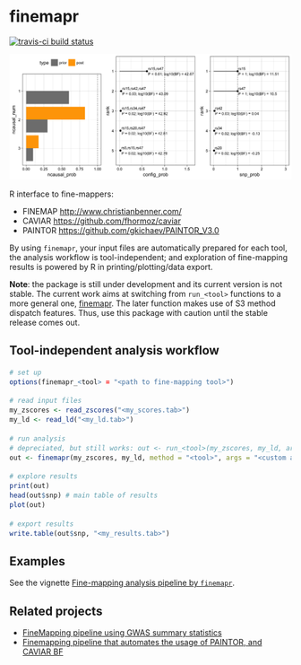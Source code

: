 # finemapr

[![travis-ci build status](https://travis-ci.org/variani/finemapr.svg?branch=master)](https://travis-ci.org/finemapr/lme4qtl)


![](misc/figures/finemap-2causal.png)

R interface to fine-mappers:

- FINEMAP http://www.christianbenner.com/
- CAVIAR https://github.com/fhormoz/caviar
- PAINTOR https://github.com/gkichaev/PAINTOR_V3.0

By using `finemapr`, your input files are automatically prepared for each tool, the analysis workflow is tool-independent; and exploration of fine-mapping results is powered by R in printing/plotting/data export.

**Note**: the package is still under development and its current version is not stable. The current work aims at switching from `run_<tool>` functions to a more general one, [finemapr](https://github.com/variani/finemapr/blob/master/R/finemapr.R). The later function makes use of S3 method dispatch features. Thus, use this package with caution until the stable release comes out.

## Tool-independent analysis workflow

```r
# set up
options(finemapr_<tool> = "<path to fine-mapping tool>")

# read input files
my_zscores <- read_zscores("<my_scores.tab>")
my_ld <- read_ld("<my_ld.tab>")

# run analysis
# depreciated, but still works: out <- run_<tool>(my_zscores, my_ld, args = "<custom arguments>")
out <- finemapr(my_zscores, my_ld, method = "<tool>", args = "<custom arguments>")

# explore results
print(out)
head(out$snp) # main table of results
plot(out)

# export results
write.table(out$snp, "<my_results.tab>")
```
## Examples

See the vignette [Fine-mapping analysis pipeline by `finemapr`](https://variani.github.io/finemapr/vignettes/finemapr.html).

## Related projects

- [FineMapping pipeline using GWAS summary statistics](https://github.com/jinghuazhao/FM-pipeline)
- [Finemapping pipeline that automates the usage of PAINTOR, and CAVIAR BF](https://github.com/theboocock/fine_mapping_pipeline)

